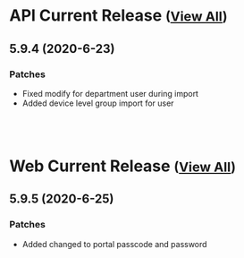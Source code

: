 
# API Current Release <small>([View All](/API.md))</small>
## 5.9.4 (2020-6-23)
### Patches 

- Fixed modify for department user during import
- Added device level group import for user

<br><br>
# Web Current Release <small>([View All](/Web.md))</small>
## 5.9.5 (2020-6-25)
### Patches 

- Added changed to portal passcode and password

  